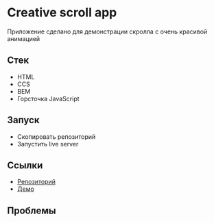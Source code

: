 # Creative scroll app

Приложение сделано для демонстрации скролла с очень красивой анимацией

## Стек

- HTML
- CCS
- BEM
- Горсточка JavaScript

## Запуск

- Скопировать репозиторий
- Запустить live server

## Ссылки

- [Репозиторий](https://github.com/ibragim-ast/creative-scroll-app)
- [Демо](https://ibragim-ast.github.io/creative-scroll-app/)

## Проблемы
